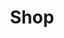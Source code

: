 ---
title: Shop
linkTitle: Shop
description: Shop for home
content_blocks:
  - _bookshop_name: section/hero
    title: Body of the Year Bakery
    lead: "Dunedin, NZ"
    background_image:
      src: /uploads/images/flour-milling.jpg
  - _bookshop_name: section/card-grid-products
    products:
      - _bookshop_name: simple/product-card
        url: /shop/bread1
        text: card in action
        image:
          image_path: /uploads/images/bread.png
          image_alt: A whole loaf of sourdough bread.
        image_hover:
          image_path: /uploads/images/ben-lei-crumbshot.png
          image_alt: A cross section of a sourdough loaf of bread.
      - _bookshop_name: simple/product-card
        url: /shop/bread2
        text: card in action
        image:
          image_path: /uploads/images/bread.png
          image_alt: A whole loaf of sourdough bread.
        image_hover:
          image_path: /uploads/images/ben-lei-crumbshot.png
          image_alt: A cross section of a sourdough loaf of bread.
      - _bookshop_name: simple/product-card
        url: /shop/bread3
        text: card in action
        image:
          image_path: /uploads/images/bread.png
          image_alt: A whole loaf of sourdough bread.
        image_hover:
          image_path: /uploads/images/ben-lei-crumbshot.png
          image_alt: A cross section of a sourdough loaf of bread.
      - _bookshop_name: simple/product-card
        url: /shop/bread4
        text: card in action
        image:
          image_path: /uploads/images/bread.png
          image_alt: A whole loaf of sourdough bread.
        image_hover:
          image_path: /uploads/images/ben-lei-crumbshot.png
          image_alt: A cross section of a sourdough loaf of bread.
      - _bookshop_name: simple/product-card
        url: /shop/bread5
        text: card in action
        image:
          image_path: /uploads/images/bread.png
          image_alt: A whole loaf of sourdough bread.
        image_hover:
          image_path: /uploads/images/ben-lei-crumbshot.png
          image_alt: A cross section of a sourdough loaf of bread.
      - _bookshop_name: simple/product-card
        url: /shop/bread6
        text: card in action
        image:
          image_path: /uploads/images/bread.png
          image_alt: A whole loaf of sourdough bread.
        image_hover:
          image_path: /uploads/images/ben-lei-crumbshot.png
          image_alt: A cross section of a sourdough loaf of bread.
---